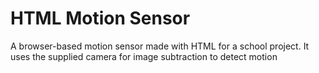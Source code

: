 # HTML Motion Sensor

A browser-based motion sensor made with HTML for a school project.
It uses the supplied camera for image subtraction to detect motion
